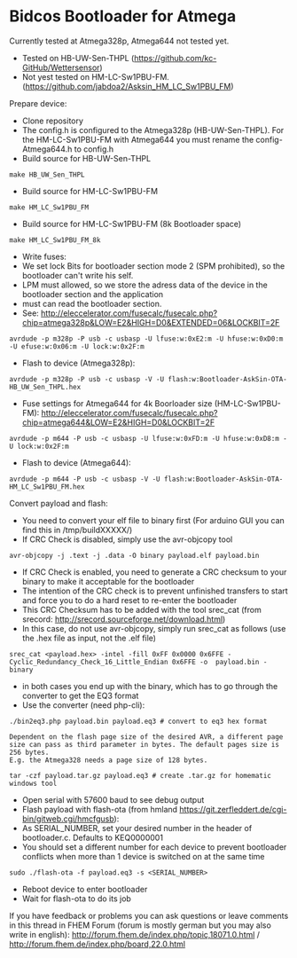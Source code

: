 Bidcos Bootloader for Atmega
============================

Currently tested at Atmega328p, Atmega644 not tested yet.

* Tested on HB-UW-Sen-THPL (https://github.com/kc-GitHub/Wettersensor)
* Not yest tested on HM-LC-Sw1PBU-FM. (https://github.com/jabdoa2/Asksin_HM_LC_Sw1PBU_FM)

Prepare device:
* Clone repository
* The config.h is configured to the Atmega328p (HB-UW-Sen-THPL). For the HM-LC-Sw1PBU-FM with Atmega644 you must rename the config-Atmega644.h to config.h
* Build source for HB-UW-Sen-THPL
```
make HB_UW_Sen_THPL
```
* Build source for HM-LC-Sw1PBU-FM
```
make HM_LC_Sw1PBU_FM
```
* Build source for HM-LC-Sw1PBU-FM (8k Bootloader space)
```
make HM_LC_Sw1PBU_FM_8k
```

* Write fuses:
* We set lock Bits for bootloader section mode 2 (SPM prohibited), so the bootloader can't write his self.
* LPM must allowed, so we store the adress data of the device in the bootloader section and the application
* must can read the bootloader section.
* See: http://eleccelerator.com/fusecalc/fusecalc.php?chip=atmega328p&LOW=E2&HIGH=D0&EXTENDED=06&LOCKBIT=2F
```
avrdude -p m328p -P usb -c usbasp -U lfuse:w:0xE2:m -U hfuse:w:0xD0:m -U efuse:w:0x06:m -U lock:w:0x2F:m
```
* Flash to device (Atmega328p):
```
avrdude -p m328p -P usb -c usbasp -V -U flash:w:Bootloader-AskSin-OTA-HB_UW_Sen_THPL.hex
```


* Fuse settings for Atmega644 for 4k Boorloader size (HM-LC-Sw1PBU-FM):
http://eleccelerator.com/fusecalc/fusecalc.php?chip=atmega644&LOW=E2&HIGH=D0&LOCKBIT=2F
```
avrdude -p m644 -P usb -c usbasp -U lfuse:w:0xFD:m -U hfuse:w:0xD8:m -U lock:w:0x2F:m
```

* Flash to device (Atmega644):
```
avrdude -p m644 -P usb -c usbasp -V -U flash:w:Bootloader-AskSin-OTA-HM_LC_Sw1PBU_FM.hex
```

Convert payload and flash:
* You need to convert your elf file to binary first (For arduino GUI you can find this in /tmp/buildXXXXX/)
* If CRC Check is disabled, simply use the avr-objcopy tool
```
avr-objcopy -j .text -j .data -O binary payload.elf payload.bin
```
* If CRC Check is enabled, you need to generate a CRC checksum to your binary to make it acceptable for the bootloader
* The intention of the CRC check is to prevent unfinished transfers to start and force you to do a hard reset to re-enter the bootloader
* This CRC Checksum has to be added with the tool srec_cat (from srecord: http://srecord.sourceforge.net/download.html)
* In this case, do not use avr-objcopy, simply run srec_cat as follows (use the .hex file as input, not the .elf file)
```
srec_cat <payload.hex> -intel -fill 0xFF 0x0000 0x6FFE -Cyclic_Redundancy_Check_16_Little_Endian 0x6FFE -o  payload.bin -binary
```
* in both cases you end up with the binary, which has to go through the converter to get the EQ3 format
* Use the converter (need php-cli):
```
./bin2eq3.php payload.bin payload.eq3 # convert to eq3 hex format

Dependent on the flash page size of the desired AVR, a different page size can pass as third parameter in bytes. The default pages size is 256 bytes.
E.g. the Atmega328 needs a page size of 128 bytes.

tar -czf payload.tar.gz payload.eq3 # create .tar.gz for homematic windows tool
```
* Open serial with 57600 baud to see debug output
* Flash payload with flash-ota (from hmland https://git.zerfleddert.de/cgi-bin/gitweb.cgi/hmcfgusb):
* As SERIAL_NUMBER, set your desired number in the header of bootloader.c. Defaults to KEQ0000001
* You should set a different number for each device to prevent bootloader conflicts when more than 1 device is switched on at the same time
```
sudo ./flash-ota -f payload.eq3 -s <SERIAL_NUMBER>
```
* Reboot device to enter bootloader
* Wait for flash-ota to do its job

If you have feedback or problems you can ask questions or leave comments in this thread in FHEM Forum (forum is mostly german but you may also write in english): http://forum.fhem.de/index.php/topic,18071.0.html / http://forum.fhem.de/index.php/board,22.0.html
